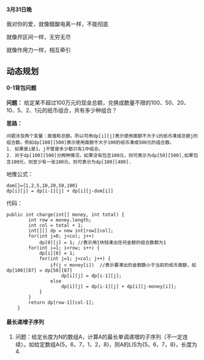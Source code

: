 #### 3月31日晚
我对你的爱，就像醋酸电离一样，不能彻底

就像开区间一样，无穷无尽

就像作用力一样，相互牵引

## 动态规划

#### 0-1背包问题
**问题：** 给定某不超过100万元的现金总额，兑换成数量不限的100、50、20、10、5、2、1元的纸币组合，共有多少种组合？

**思路：**
```
问题涉及两个变量：面值和总额。所以可用dp[i][j]表示使用面额不大于i的纸币凑成总额j的组合数。例如dp[100][500]表示使用面额不大于100的纸币凑成500元的组合数。
1. 如果是i是1，j不管是多少都只有1中组合。
2. 对于dp[100][500]分两种情况，如果没有包含100元，则可表示为dp[50][500],如果包含100元，则至少有一张100元，则可表示为dp[100][400].
```

地推公式：
```
dom[]={1,2,5,10,20,50,100}
dp[i][j] = dp[i-1][j] + dp[i][j-dom[i]]
```

代码：
```
public int charge(int[] money, int total) {
        int row = money.length;
        int col = total + 1;
        int[][] dp = new int[row][col];
        for(int j=0; j<col; j++)
            dp[0][j] = 1; //表示用1块钱凑出任何金额的组合数都为1
        for(int i=1; i<row; i++) {
            dp[i][0] = 1;
            for(int j=1; j<col; j++) {
                if(j < money[i])  //表示要凑出的金额数小于当前的纸币面额，如dp[100][87] = dp[50][87]
                    dp[i][j] = dp[i-1][j];
                else
                    dp[i][j] = dp[i-1][j] + dp[i][j-money[i]];
            }
        }
        return dp[row-1][col-1];
    }
```



#### 最长递增子序列
1. 问题：给定长度为N的数组A，计算A的最长单调递增的子序列（不一定连续）。如给定数组A{5，6，7，1，2，8}，则A的LIS为{5，6，7，8}，长度为4.


